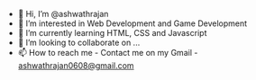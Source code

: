 - 👋 Hi, I’m @ashwathrajan
- 👀 I’m interested in Web Development and Game Development
- 🌱 I’m currently learning HTML, CSS and Javascript
- 💞️ I’m looking to collaborate on ...
- 📫 How to reach me - Contact me on my Gmail - ashwathrajan0608@gmail.com

<!---
ashwathrajan/ashwathrajan is a ✨ special ✨ repository because its `README.md` (this file) appears on your GitHub profile.
You can click the Preview link to take a look at your changes.
--->
